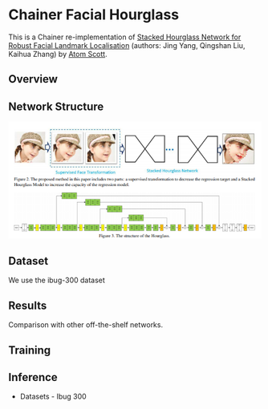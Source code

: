 # Chainer Facial Hourglass
This is a Chainer re-implementation of [Stacked Hourglass Network for Robust Facial Landmark Localisation](http://openaccess.thecvf.com/content_cvpr_2017_workshops/w33/papers/Yang_Stacked_Hourglass_Network_CVPR_2017_paper.pdf) (authors: Jing Yang, Qingshan Liu, Kaihua Zhang) by [Atom Scott](atomscott.com).

## Overview

## Network Structure

![](./assets/img/arch.png)


## Dataset

We use the ibug-300 dataset


## Results

Comparison with other off-the-shelf networks.


## Training

## Inference

- Datasets - Ibug 300
